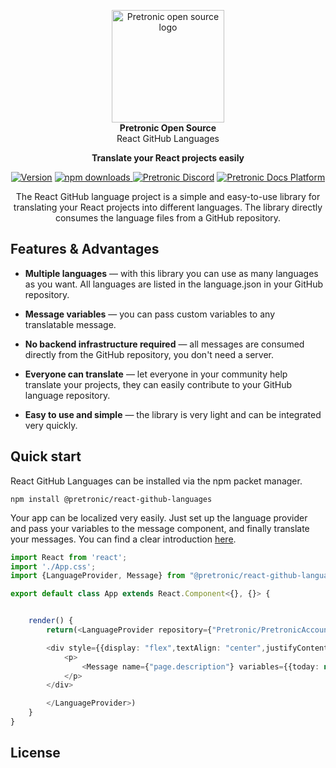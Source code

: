 <p align="center">
  <a href="https://squidfunk.github.io/mkdocs-material/">
    <img src="https://content.pretronic.net/brand/logo/pretronic-gray.png" width="180" alt="Pretronic open source logo">
  </a><br />
<strong>Pretronic Open Source</strong><br />
React GitHub Languages
</p>

<p align="center">
  <strong>
    Translate your React projects easily
  </strong>
</p>

<p align="center">
  <a href="https://badge.fury.io/js/%40pretronic%2Freact-github-languages"><img
    src="https://badge.fury.io/js/%40pretronic%2Freact-github-languages.png"
    alt="Version"
  /></a>
  <a href="https://badge.fury.io/js/%40pretronic%2Freact-github-languages">
    <img alt="npm downloads" src="https://img.shields.io/npm/dm/@pretronic/react-github-languages">
  </a>
  <a href="https://discord.gg/ZR7HtTw"><img 
    src="https://discordapp.com/api/guilds/513441444959223809/embed.png" 
    alt="Pretronic Discord"
  /></a>
  <a href="https://docs.pretronic.net/react-github-languages/"><img 
    src="https://img.shields.io/static/v1?label=documentation&message=get%20started&color=blue" 
    alt="Pretronic Docs Platform"
  /></a>
</p>

<p align="center">
  The React GitHub language project is a simple and easy-to-use library for translating your React projects into different languages. The library directly consumes the language files from a GitHub repository.
</p>

## Features & Advantages
* **Multiple languages** — with this library you can use as many languages as you want. All languages are listed in the language.json in your GitHub repository.

* **Message variables** — you can pass custom variables to any translatable message.

* **No backend infrastructure required** — all messages are consumed directly from the GitHub repository, you don't need a server.

* **Everyone can translate** — let everyone in your community help translate your projects, they can easily contribute to your GitHub language repository.

* **Easy to use and simple** — the library is very light and can be integrated very quickly.

## Quick start
React GitHub Languages can be installed via the npm packet manager.

```
npm install @pretronic/react-github-languages
```

Your app can be localized very easily. Just set up the language provider and pass your variables to the 
message component, and finally translate your messages. You can find a clear introduction [here](https://docs.pretronic.net/react-github-languages/).

```typescript
import React from 'react';
import './App.css';
import {LanguageProvider, Message} from "@pretronic/react-github-languages";

export default class App extends React.Component<{}, {}> {


    render() {
        return(<LanguageProvider repository={"Pretronic/PretronicAccountTranslations"} branch={"main"} language={"en"} >

        <div style={{display: "flex",textAlign: "center",justifyContent: "center"}}>
            <p>
                <Message name={"page.description"} variables={{today: new Date().toLocaleDateString()}} />
            </p>
        </div>

        </LanguageProvider>)
    }
}
```

## License
